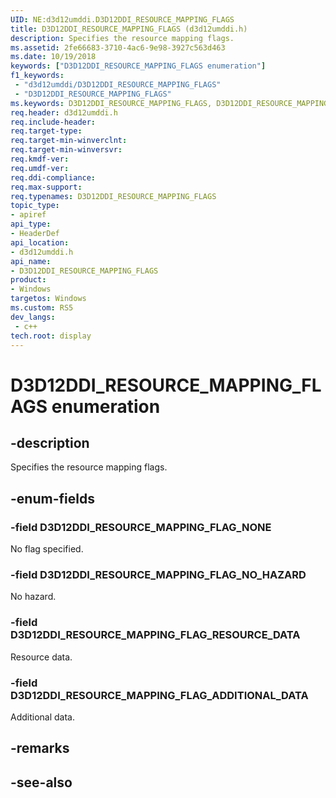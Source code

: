 ```yaml
---
UID: NE:d3d12umddi.D3D12DDI_RESOURCE_MAPPING_FLAGS
title: D3D12DDI_RESOURCE_MAPPING_FLAGS (d3d12umddi.h)
description: Specifies the resource mapping flags.
ms.assetid: 2fe66683-3710-4ac6-9e98-3927c563d463
ms.date: 10/19/2018
keywords: ["D3D12DDI_RESOURCE_MAPPING_FLAGS enumeration"]
f1_keywords:
 - "d3d12umddi/D3D12DDI_RESOURCE_MAPPING_FLAGS"
 - "D3D12DDI_RESOURCE_MAPPING_FLAGS"
ms.keywords: D3D12DDI_RESOURCE_MAPPING_FLAGS, D3D12DDI_RESOURCE_MAPPING_FLAGS, 
req.header: d3d12umddi.h
req.include-header:
req.target-type:
req.target-min-winverclnt:
req.target-min-winversvr:
req.kmdf-ver:
req.umdf-ver:
req.ddi-compliance:
req.max-support:
req.typenames: D3D12DDI_RESOURCE_MAPPING_FLAGS
topic_type: 
- apiref
api_type: 
- HeaderDef
api_location: 
- d3d12umddi.h
api_name: 
- D3D12DDI_RESOURCE_MAPPING_FLAGS
product:
- Windows
targetos: Windows
ms.custom: RS5
dev_langs:
 - c++
tech.root: display
---
```


# D3D12DDI_RESOURCE_MAPPING_FLAGS enumeration

## -description

Specifies the resource mapping flags.

## -enum-fields

### -field D3D12DDI_RESOURCE_MAPPING_FLAG_NONE

No flag specified.

### -field D3D12DDI_RESOURCE_MAPPING_FLAG_NO_HAZARD

No hazard.

### -field D3D12DDI_RESOURCE_MAPPING_FLAG_RESOURCE_DATA

Resource data.

### -field D3D12DDI_RESOURCE_MAPPING_FLAG_ADDITIONAL_DATA

Additional data.

## -remarks

## -see-also
